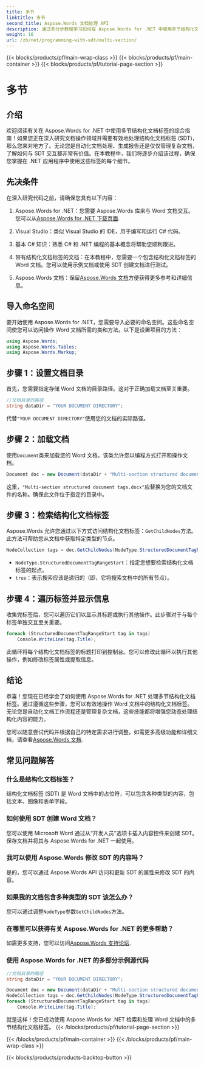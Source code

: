 ```yaml
---
title: 多节
linktitle: 多节
second_title: Aspose.Words 文档处理 API
description: 通过本分步教程学习如何在 Aspose.Words for .NET 中使用多节结构化文档标签。非常适合动态文档操作。
weight: 10
url: /zh/net/programming-with-sdt/multi-section/
---
```


{{< blocks/products/pf/main-wrap-class >}}
{{< blocks/products/pf/main-container >}}
{{< blocks/products/pf/tutorial-page-section >}}

# 多节

## 介绍

欢迎阅读有关在 Aspose.Words for .NET 中使用多节结构化文档标签的综合指南！如果您正在深入研究文档操作领域并需要有效地处理结构化文档标签 (SDT)，那么您来对地方了。无论您是自动化文档处理、生成报告还是仅仅管理复杂文档，了解如何与 SDT 交互都非常有价值。在本教程中，我们将逐步介绍该过程，确保您掌握在 .NET 应用程序中使用这些标签的每个细节。

## 先决条件

在深入研究代码之前，请确保您具有以下内容：

1.  Aspose.Words for .NET：您需要 Aspose.Words 库来与 Word 文档交互。您可以从[Aspose.Words for .NET 下载页面](https://releases.aspose.com/words/net/).

2. Visual Studio：类似 Visual Studio 的 IDE，用于编写和运行 C# 代码。

3. 基本 C# 知识：熟悉 C# 和 .NET 编程的基本概念将帮助您顺利跟进。

4. 带有结构化文档标签的文档：在本教程中，您需要一个包含结构化文档标签的 Word 文档。您可以使用示例文档或使用 SDT 创建文档进行测试。

5.  Aspose.Words 文档：保留[Aspose.Words 文档](https://reference.aspose.com/words/net/)方便获得更多参考和详细信息。

## 导入命名空间

要开始使用 Aspose.Words for .NET，您需要导入必要的命名空间。这些命名空间使您可以访问操作 Word 文档所需的类和方法。以下是设置项目的方法：

```csharp
using Aspose.Words;
using Aspose.Words.Tables;
using Aspose.Words.Markup;
```

## 步骤 1：设置文档目录

首先，您需要指定存储 Word 文档的目录路径。这对于正确加载文档至关重要。

```csharp
//文档目录的路径
string dataDir = "YOUR DOCUMENT DIRECTORY";
```

代替`"YOUR DOCUMENT DIRECTORY"`使用您的文档的实际路径。

## 步骤 2：加载文档

使用`Document`类来加载您的 Word 文档。该类允许您以编程方式打开和操作文档。

```csharp
Document doc = new Document(dataDir + "Multi-section structured document tags.docx");
```

这里，`"Multi-section structured document tags.docx"`应替换为您的文档文件的名称。确保此文件位于指定的目录中。

## 步骤 3：检索结构化文档标签

Aspose.Words 允许您通过以下方式访问结构化文档标签：`GetChildNodes`方法。此方法可帮助您从文档中获取特定类型的节点。

```csharp
NodeCollection tags = doc.GetChildNodes(NodeType.StructuredDocumentTagRangeStart, true);
```

- `NodeType.StructuredDocumentTagRangeStart`：指定您想要检索结构化文档标签的起点。
- `true`：表示搜索应该是递归的（即，它将搜索文档中的所有节点）。

## 步骤 4：遍历标签并显示信息

收集完标签后，您可以遍历它们以显示其标题或执行其他操作。此步骤对于与每个标签单独交互至关重要。

```csharp
foreach (StructuredDocumentTagRangeStart tag in tags)
    Console.WriteLine(tag.Title);
```

此循环将每个结构化文档标签的标题打印到控制台。您可以修改此循环以执行其他操作，例如修改标签属性或提取信息。

## 结论

恭喜！您现在已经学会了如何使用 Aspose.Words for .NET 处理多节结构化文档标签。通过遵循这些步骤，您可以有效地操作 Word 文档中的结构化文档标签。无论您是自动化文档工作流程还是管理复杂文档，这些技能都将增强您动态处理结构化内容的能力。

您可以随意尝试代码并根据自己的特定需求进行调整。如需更多高级功能和详细文档，请查看[Aspose.Words 文档](https://reference.aspose.com/words/net/).

## 常见问题解答

### 什么是结构化文档标签？
结构化文档标签 (SDT) 是 Word 文档中的占位符，可以包含各种类型的内容，包括文本、图像和表单字段。

### 如何使用 SDT 创建 Word 文档？
您可以使用 Microsoft Word 通过从“开发人员”选项卡插入内容控件来创建 SDT。保存文档并将其与 Aspose.Words for .NET 一起使用。

### 我可以使用 Aspose.Words 修改 SDT 的内容吗？
是的，您可以通过 Aspose.Words API 访问和更新 SDT 的属性来修改 SDT 的内容。

### 如果我的文档包含多种类型的 SDT 该怎么办？
您可以通过调整`NodeType`参数`GetChildNodes`方法。

### 在哪里可以获得有关 Aspose.Words for .NET 的更多帮助？
如需更多支持，您可以访问[Aspose.Words 支持论坛](https://forum.aspose.com/c/words/8).



### 使用 Aspose.Words for .NET 的多部分示例源代码 

```csharp
//文档目录的路径
string dataDir = "YOUR DOCUMENT DIRECTORY";

Document doc = new Document(dataDir + "Multi-section structured document tags.docx");
NodeCollection tags = doc.GetChildNodes(NodeType.StructuredDocumentTagRangeStart, true);
foreach (StructuredDocumentTagRangeStart tag in tags)
	Console.WriteLine(tag.Title);
```

就是这样！您已成功使用 Aspose.Words for .NET 检索和处理 Word 文档中的多节结构化文档标签。
{{< /blocks/products/pf/tutorial-page-section >}}

{{< /blocks/products/pf/main-container >}}
{{< /blocks/products/pf/main-wrap-class >}}

{{< blocks/products/products-backtop-button >}}
